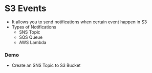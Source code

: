 # S3 Events

- It allows you to send notifications when certain event happen in S3
- Types of Notifications
    - SNS Topic
    - SQS Queue
    - AWS Lambda
    
### Demo
  - Create an SNS Topic to S3 Bucket
  
